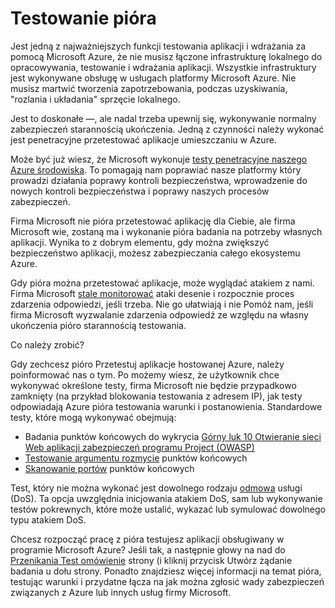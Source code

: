 <properties
   pageTitle="Testowanie pióra | Microsoft Azure"
   description="Artykuł zawiera omówienie przenikania testowania proces (pentest) i jak wykonaj pentest przed aplikacji działa w infrastrukturze Azure."
   services="security"
   documentationCenter="na"
   authors="YuriDio"
   manager="swadhwa"
   editor="TomSh"/>

<tags
   ms.service="security"
   ms.devlang="na"
   ms.topic="article"
   ms.tgt_pltfrm="na"
   ms.workload="na"
   ms.date="10/25/2016"
   ms.author="yurid"/>

# <a name="pen-testing"></a>Testowanie pióra

Jest jedną z najważniejszych funkcji testowania aplikacji i wdrażania za pomocą Microsoft Azure, że nie musisz łączone infrastrukturę lokalnego do opracowywania, testowanie i wdrażania aplikacji. Wszystkie infrastruktury jest wykonywane obsługę w usługach platformy Microsoft Azure. Nie musisz martwić tworzenia zapotrzebowania, podczas uzyskiwania, "rozlania i układania" sprzęcie lokalnego.

Jest to doskonałe —, ale nadal trzeba upewnij się, wykonywanie normalny zabezpieczeń starannością ukończenia. Jedną z czynności należy wykonać jest penetracyjne przetestować aplikacje umieszczaniu w Azure.

Może być już wiesz, że Microsoft wykonuje [testy penetracyjne naszego Azure środowiska](https://gallery.technet.microsoft.com/Cloud-Red-Teaming-b837392e). To pomagają nam poprawiać nasze platformy który prowadzi działania poprawy kontroli bezpieczeństwa, wprowadzenie do nowych kontroli bezpieczeństwa i poprawy naszych procesów zabezpieczeń.

Firma Microsoft nie pióra przetestować aplikację dla Ciebie, ale firma Microsoft wie, zostaną ma i wykonanie pióra badania na potrzeby własnych aplikacji. Wynika to z dobrym elementu, gdy można zwiększyć bezpieczeństwo aplikacji, możesz zabezpieczania całego ekosystemu Azure.

Gdy pióra można przetestować aplikacje, może wyglądać atakiem z nami. Firma Microsoft [stale monitorować](http://blogs.msdn.com/b/azuresecurity/archive/2015/07/05/best-practices-to-protect-your-azure-deployment-against-cloud-drive-by-attacks.aspx) ataki desenie i rozpocznie proces zdarzenia odpowiedzi, jeśli trzeba. Nie go ułatwiają i nie Pomóż nam, jeśli firma Microsoft wyzwalanie zdarzenia odpowiedź ze względu na własny ukończenia pióro starannością testowania.

Co należy zrobić?

Gdy zechcesz pióro Przetestuj aplikacje hostowanej Azure, należy poinformować nas o tym. Po możemy wiesz, że użytkownik chce wykonywać określone testy, firma Microsoft nie będzie przypadkowo zamknięty (na przykład blokowania testowania z adresem IP), jak testy odpowiadają Azure pióra testowania warunki i postanowienia.
Standardowe testy, które mogą wykonywać obejmują:

- Badania punktów końcowych do wykrycia [Górny luk 10 Otwieranie sieci Web aplikacji zabezpieczeń programu Project (OWASP)](https://www.owasp.org/index.php/Category:OWASP_Top_Ten_Project)
- [Testowanie argumentu rozmycie](https://blogs.microsoft.com/cybertrust/2007/09/20/fuzz-testing-at-microsoft-and-the-triage-process/) punktów końcowych
- [Skanowanie portów](https://en.wikipedia.org/wiki/Port_scanner) punktów końcowych

Test, który nie można wykonać jest dowolnego rodzaju [odmowa](https://en.wikipedia.org/wiki/Denial-of-service_attack) usługi (DoS). Ta opcja uwzględnia inicjowania atakiem DoS, sam lub wykonywanie testów pokrewnych, które może ustalić, wykazać lub symulować dowolnego typu atakiem DoS.

Chcesz rozpocząć pracę z pióra testujesz aplikacji obsługiwany w programie Microsoft Azure? Jeśli tak, a następnie głowy na nad do [Przenikania Test omówienie](https://security-forms.azure.com/penetration-testing/terms) strony (i kliknij przycisk Utwórz żądanie badania u dołu strony. Ponadto znajdziesz więcej informacji na temat pióra, testując warunki i przydatne łącza na jak można zgłosić wady zabezpieczeń związanych z Azure lub innych usług firmy Microsoft.
